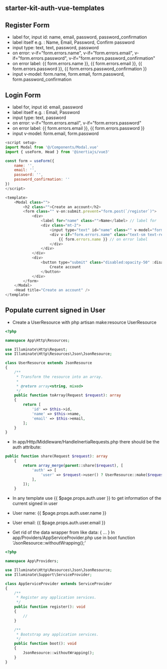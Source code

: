 ## starter-kit-auth-vue-templates

## Register Form
- label for, input id: name, email, password, password_confirmation
- label itself e.g. : Name, Email, Password, Confirm password
- input type: text, text, password, password
- on error: v-if="form.errors.name", v-if="form.errors.email", v-if="form.errors.password", v-if="form.errors.password_confirmation"
- on error label: {{ form.errors.name }}, {{ form.errors.email }}, {{ form.errors.password }}, {{ form.errors.password_confirmation }}
- input v-model: form.name, form.email, form.password, form.password_confirmation

## Login Form
- label for, input id: email, password
- label itself e.g. : Email, Password
- input type: text, password
- on error: v-if="form.errors.email", v-if="form.errors.password"
- on error label: {{ form.errors.email }}, {{ form.errors.password }}
- input v-model: form.email, form.password


```javascript
<script setup>
import Modal from '@/Components/Modal.vue'
import { useForm, Head } from '@inertiajs/vue3'

const form = useForm({
    name: '',
    email: '',
    password: '',
    password_confirmation: ''
})
</script>

<template>
    <Modal class="">
        <h2 class="">Create an account</h2>
        <form class="" v-on:submit.prevent="form.post(`/register`)">
            <div>
                <label for="name" class="">Name</label> // label for
                <div class="mt-2">
                    <input type="text" id="name" class="" v-model="form.name"> // input type, input id, input v-model
                    <div v-if="form.errors.name" class="text-sm text-red-500 mt-2"> // on error
                        {{ form.errors.name }} // on error label
                    </div>
                </div>
            </div>
            <div>
                <button type="submit" class="disabled:opacity-50" :disabled="form.processing">
                    Create account
                </button>
            </div>
        </form>
    </Modal>
    <Head title="Create an account" />
</template>
```

## Populate current signed in User

- Create a UserResource with php artisan make:resource UserResource
```php
<?php

namespace App\Http\Resources;

use Illuminate\Http\Request;
use Illuminate\Http\Resources\Json\JsonResource;

class UserResource extends JsonResource
{
    /**
     * Transform the resource into an array.
     *
     * @return array<string, mixed>
     */
    public function toArray(Request $request): array
    {
        return [
            'id' => $this->id,
            'name' => $this->name,
            'email' => $this->email,
        ];
    }
}
```


- In app/Http/Middleware/HandleInertiaRequests.php there should be the auth attribute:

```php
public function share(Request $request): array
    {
        return array_merge(parent::share($request), [
            'auth' => [
                'user' => $request->user() ? UserResource::make($request->user()) : null
            ],
        ]);
    }
```

- In any template use {{ $page.props.auth.user }} to get information of the current signed in user
- User name: {{ $page.props.auth.user.name }}
- User email: {{ $page.props.auth.user.email }}


- Get rid of the data wrapper from like data: { ... } In app/Providers/AppServiceProvider.php use in boot function 'JsonResource::withoutWrapping();'
```php
<?php

namespace App\Providers;

use Illuminate\Http\Resources\Json\JsonResource;
use Illuminate\Support\ServiceProvider;

class AppServiceProvider extends ServiceProvider
{
    /**
     * Register any application services.
     */
    public function register(): void
    {
        //
    }

    /**
     * Bootstrap any application services.
     */
    public function boot(): void
    {
        JsonResource::withoutWrapping();
    }
}

```

  
